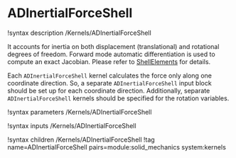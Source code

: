 # ADInertialForceShell

!syntax description /Kernels/ADInertialForceShell

It accounts for inertia on both displacement (translational) and rotational degrees of freedom.
Forward mode automatic differentiation is used to compute an exact Jacobian. Please refer to [ShellElements](/ShellElements.md) for details.

Each `ADInertialForceShell` kernel calculates the force only along one coordinate direction. So, a separate `ADInertialForceShell` input block should be set up for each coordinate direction. Additionally, separate
`ADInertialForceShell` kernels should be specified for the rotation variables.

!syntax parameters /Kernels/ADInertialForceShell

!syntax inputs /Kernels/ADInertialForceShell

!syntax children /Kernels/ADInertialForceShell
!tag name=ADInertialForceShell pairs=module:solid_mechanics system:kernels

